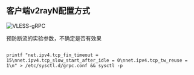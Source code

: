 ## 客户端v2rayN配置方式

![VLESS-gRPC](https://user-images.githubusercontent.com/88967758/132800221-1e67083c-6d38-4f00-8f24-38ae688f3d09.jpg)

预防断流的实验参数，不确定是否有效果
```

printf "net.ipv4.tcp_fin_timeout = 15\nnet.ipv4.tcp_slow_start_after_idle = 0\nnet.ipv4.tcp_tw_reuse = 1\n" > /etc/sysctl.d/grpc.conf && sysctl -p

```
